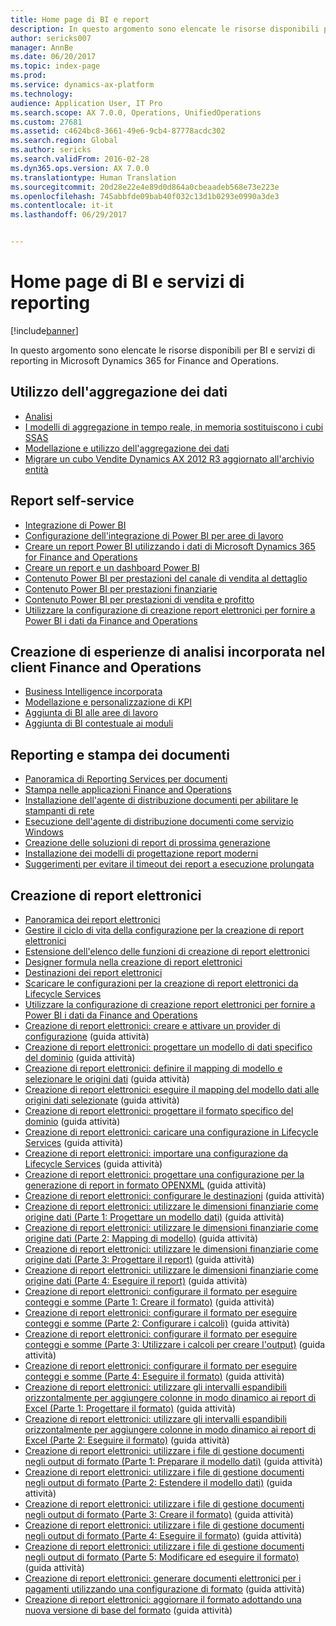 ```yaml
---
title: Home page di BI e report
description: In questo argomento sono elencate le risorse disponibili per BI e servizi di reporting in Microsoft Dynamics 365 for Finance and Operations.
author: sericks007
manager: AnnBe
ms.date: 06/20/2017
ms.topic: index-page
ms.prod: 
ms.service: dynamics-ax-platform
ms.technology: 
audience: Application User, IT Pro
ms.search.scope: AX 7.0.0, Operations, UnifiedOperations
ms.custom: 27681
ms.assetid: c4624bc8-3661-49e6-9cb4-87778acdc302
ms.search.region: Global
ms.author: sericks
ms.search.validFrom: 2016-02-28
ms.dyn365.ops.version: AX 7.0.0
ms.translationtype: Human Translation
ms.sourcegitcommit: 20d28e22e4e89d0d864a0cbeaadeb568e73e223e
ms.openlocfilehash: 745abbfde09bab40f032c13d1b0293e0990a3de3
ms.contentlocale: it-it
ms.lasthandoff: 06/29/2017


---
```


# <a name="bi-amp-reporting-home-page"></a>Home page di BI e servizi di reporting

[!include[banner](../includes/banner.md)]


In questo argomento sono elencate le risorse disponibili per BI e servizi di reporting in Microsoft Dynamics 365 for Finance and Operations. 

<a name="working-with-aggregate-data"></a>Utilizzo dell'aggregazione dei dati
---------------------------

-   [Analisi](analytics.md)
-   [I modelli di aggregazione in tempo reale, in memoria sostituiscono i cubi SSAS](..\migration-upgrade\in-memory-real-time-aggregate-models.md)
-   [Modellazione e utilizzo dell'aggregazione dei dati](model-aggregate-data.md)
-   [Migrare un cubo Vendite Dynamics AX 2012 R3 aggiornato all'archivio entità](..\migration-upgrade\migrate-upgraded-cube-entity-store.md)

## <a name="self-service-reporting"></a>Report self-service
-   [Integrazione di Power BI](power-bi-integration.md)
-   [Configurazione dell'integrazione di Power BI per aree di lavoro](configure-power-bi-integration.md)
-   [Creare un report Power BI utilizzando i dati di Microsoft Dynamics 365 for Finance and Operations](create-powerbi-report-data.md)
-   [Creare un report e un dashboard Power BI](create-powerbi-report-dashboard.md)
-   [Contenuto Power BI per prestazioni del canale di vendita al dettaglio](retail-channel-performance-dashboard-power-bi-data.md)
-   [Contenuto Power BI per prestazioni finanziarie](financial-performance-power-bi-content-pack.md)
-   [Contenuto Power BI per prestazioni di vendita e profitto](sales-profitability-performance-content-pack.md)
-   [Utilizzare la configurazione di creazione report elettronici per fornire a Power BI i dati da Finance and Operations](general-electronic-reporting-report-configuration-get-data-powerbi.md)

## <a name="building-embedded-analytical-experiences-in-the-finance-and-operations-client"></a>Creazione di esperienze di analisi incorporata nel client Finance and Operations
-   [Business Intelligence incorporata](analytics.md#embedded-business-intelligence)
-   [Modellazione e personalizzazione di KPI](analytics.md#kpi-modeling-and-customization)
-   [Aggiunta di BI alle aree di lavoro](add-bi-workspaces.md)
-   [Aggiunta di BI contestuale ai moduli](add-contextual-bi-forms.md)

## <a name="document-reporting-and-printing"></a>Reporting e stampa dei documenti
-   [Panoramica di Reporting Services per documenti](document-reporting-services.md)
-   [Stampa nelle applicazioni Finance and Operations](print-documents.md)
-   [Installazione dell'agente di distribuzione documenti per abilitare le stampanti di rete](install-document-routing-agent.md)
-   [Esecuzione dell'agente di distribuzione documenti come servizio Windows](run-document-routing-agent-as-windows-service.md)
-   [Creazione delle soluzioni di report di prossima generazione](create-nextgen-reporting-solutions.md)
-   [Installazione dei modelli di progettazione report moderni](install-modern-report-design-templates.md)
-   [Suggerimenti per evitare il timeout dei report a esecuzione prolungata](prevent-long-running-reports-timing-out.md)

## <a name="electronic-reporting"></a>Creazione di report elettronici
-   [Panoramica dei report elettronici](general-electronic-reporting.md)
-   [Gestire il ciclo di vita della configurazione per la creazione di report elettronici](general-electronic-reporting-manage-configuration-lifecycle.md)
-   [Estensione dell'elenco delle funzioni di creazione di report elettronici](general-electronic-reporting-formulas-list-extension.md)
-   [Designer formula nella creazione di report elettronici](general-electronic-reporting-formula-designer.md)
-   [Destinazioni dei report elettronici](electronic-reporting-destinations.md)
-   [Scaricare le configurazioni per la creazione di report elettronici da Lifecycle Services](download-electronic-reporting-configuration-lcs.md)
-   [Utilizzare la configurazione di creazione report elettronici per fornire a Power BI i dati da Finance and Operations](general-electronic-reporting-report-configuration-get-data-powerbi.md)
-   [Creazione di report elettronici: creare e attivare un provider di configurazione](http://ax.help.dynamics.com/en/wiki/er-select-service-provider/) (guida attività)
-   [Creazione di report elettronici: progettare un modello di dati specifico del dominio](http://ax.help.dynamics.com/en/wiki/er-design-domain-specific-data-model/) (guida attività)
-   [Creazione di report elettronici: definire il mapping di modello e selezionare le origini dati](http://ax.help.dynamics.com/en/wiki/er-define-model-mapping-and-select-data-sources/) (guida attività)
-   [Creazione di report elettronici: eseguire il mapping del modello dati alle origini dati selezionate](http://ax.help.dynamics.com/en/wiki/er-map-data-model-to-selected-data-sources/) (guida attività)
-   [Creazione di report elettronici: progettare il formato specifico del dominio](http://ax.help.dynamics.com/en/wiki/er-design-domain-specific-format/) (guida attività)
-   [Creazione di report elettronici: caricare una configurazione in Lifecycle Services](http://ax.help.dynamics.com/en/wiki/upload-a-configuration-into-lifecycle-services/) (guida attività)
-   [Creazione di report elettronici: importare una configurazione da Lifecycle Services](http://ax.help.dynamics.com/en/wiki/import-a-configuration-from-lifecycle-services/) (guida attività)
-   [Creazione di report elettronici: progettare una configurazione per la generazione di report in formato OPENXML](http://ax.help.dynamics.com/en/wiki/design-a-configuration-for-generating-reports-in-openxml-format/) (guida attività)
-   [Creazione di report elettronici: configurare le destinazioni](http://ax.help.dynamics.com/en/wiki/configure-destinations/) (guida attività)
-   [Creazione di report elettronici: utilizzare le dimensioni finanziarie come origine dati (Parte 1: Progettare un modello dati)](http://ax.help.dynamics.com/en/wiki/er-use-financial-dimensions-as-a-data-source-part-1-design-data-model/) (guida attività)
-   [Creazione di report elettronici: utilizzare le dimensioni finanziarie come origine dati (Parte 2: Mapping di modello)](http://ax.help.dynamics.com/en/wiki/er-use-financial-dimensions-as-a-data-source-part-2-model-mapping/) (guida attività)
-   [Creazione di report elettronici: utilizzare le dimensioni finanziarie come origine dati (Parte 3: Progettare il report)](http://ax.help.dynamics.com/en/wiki/er-use-financial-dimensions-as-a-data-source-part-3-design-the-report/) (guida attività)
-   [Creazione di report elettronici: utilizzare le dimensioni finanziarie come origine dati (Parte 4: Eseguire il report)](http://ax.help.dynamics.com/en/wiki/er-use-financial-dimensions-as-a-data-source-part-4-run-the-report/) (guida attività)
-   [Creazione di report elettronici: configurare il formato per eseguire conteggi e somme (Parte 1: Creare il formato)](http://ax.help.dynamics.com/en/wiki/er-configure-format-to-do-counting-and-summing-part-1-create-format/) (guida attività)
-   [Creazione di report elettronici: configurare il formato per eseguire conteggi e somme (Parte 2: Configurare i calcoli)](http://ax.help.dynamics.com/en/wiki/er-configure-format-to-do-counting-and-summing-part-2-configure-computations/) (guida attività)
-   [Creazione di report elettronici: configurare il formato per eseguire conteggi e somme (Parte 3: Utilizzare i calcoli per creare l'output)](http://ax.help.dynamics.com/en/wiki/er-configure-format-to-do-counting-and-summing-part-3-use-computations-to-make-the-output/) (guida attività)
-   [Creazione di report elettronici: configurare il formato per eseguire conteggi e somme (Parte 4: Eseguire il formato)](http://ax.help.dynamics.com/en/wiki/er-configure-format-to-do-counting-and-summing-part-4-run-format/) (guida attività)
-   [Creazione di report elettronici: utilizzare gli intervalli espandibili orizzontalmente per aggiungere colonne in modo dinamico ai report di Excel (Parte 1: Progettare il formato)](http://ax.help.dynamics.com/en/wiki/er-use-horizontally-expandable-ranges-to-dynamically-add-columns-in-excel-reports-part-1-design-format/) (guida attività)
-   [Creazione di report elettronici: utilizzare gli intervalli espandibili orizzontalmente per aggiungere colonne in modo dinamico ai report di Excel (Parte 2: Eseguire il formato)](http://ax.help.dynamics.com/en/wiki/er-use-horizontally-expandable-ranges-to-dynamically-add-columns-in-excel-reports-part-2-run-format/) (guida attività)
-   [Creazione di report elettronici: utilizzare i file di gestione documenti negli output di formato (Parte 1: Preparare il modello dati)](http://ax.help.dynamics.com/en/wiki/er-use-document-management-files-in-format-outputs-part-1-prepare-data-model/) (guida attività)
-   [Creazione di report elettronici: utilizzare i file di gestione documenti negli output di formato (Parte 2: Estendere il modello dati)](http://ax.help.dynamics.com/en/wiki/er-use-document-management-files-in-format-outputs-part-2-extend-data-model/) (guida attività)
-   [Creazione di report elettronici: utilizzare i file di gestione documenti negli output di formato (Parte 3: Creare il formato)](http://ax.help.dynamics.com/en/wiki/er-use-document-management-files-in-format-outputs-part-3-create-format/) (guida attività)
-   [Creazione di report elettronici: utilizzare i file di gestione documenti negli output di formato (Parte 4: Eseguire il formato)](http://ax.help.dynamics.com/en/wiki/er-use-document-management-files-in-format-outputs-part-4-run-format/) (guida attività)
-   [Creazione di report elettronici: utilizzare i file di gestione documenti negli output di formato (Parte 5: Modificare ed eseguire il formato)](http://ax.help.dynamics.com/en/wiki/er-use-document-management-files-in-format-outputs-part-5-modify-and-run-format/) (guida attività)
-   [Creazione di report elettronici: generare documenti elettronici per i pagamenti utilizzando una configurazione di formato](http://ax.help.dynamics.com/en/wiki/generate-electronic-documents-for-payments-using-a-format-configuration/) (guida attività)
-   [Creazione di report elettronici: aggiornare il formato adottando una nuova versione di base del formato](http://ax.help.dynamics.com/en/wiki/upgrade-your-format-by-adopting-a-new-base-version-of-that-format/) (guida attività)







